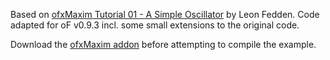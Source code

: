 Based on [ofxMaxim Tutorial 01 - A Simple Oscillator](https://www.youtube.com/watch?v=hS6tyX_Q8Cw&list=PLENvetlSRggceM0SIFek7pOHnGPj7mIwT&index=1) by Leon Fedden. Code adapted for oF v0.9.3 incl. some small extensions to the original code.

Download the [ofxMaxim addon](https://github.com/micknoise/Maximilian) before attempting to compile the example.